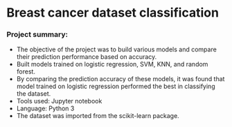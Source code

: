 # Breast cancer dataset classification

### Project summary:
- The objective of the project was to build various models and compare their prediction performance based on accuracy. 
- Built models trained on logistic regression, SVM, KNN, and random forest. 
- By comparing the prediction accuracy of these models, it was found that model trained on logistic regression performed the best in   classifying the dataset.
- Tools used: Jupyter notebook
- Language: Python 3
- The dataset was imported from the scikit-learn package.

